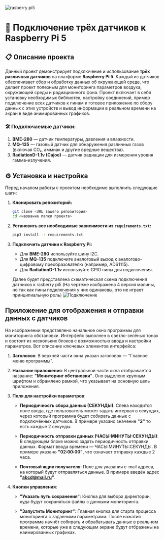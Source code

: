  ![rasberry pi5](https://www.raspberrypi.com/app/uploads/2023/10/RPi-5-Featured-Product-copy-1024x649.jpg) 
# 📡 Подключение трёх датчиков к Raspberry Pi 5

## 📋 Описание проекта

Данный проект демонстрирует подключение и использование **трёх различных датчиков** на платформе **Raspberry Pi 5**. Каждый из датчиков обеспечивает сбор и обработку данных об окружающей среде, что делает проект полезным для мониторинга параметров воздуха, окружающей среды и радиационного фона. Проект включает в себя установку необходимых библиотек, настройку соединений, пример подключение всех датчиков к пинам и готовое приложение по сбору данных с этих устройств и вывод информации в реальном времени на экран в виде анимированных графиков. 

### 🛠️ Подключаемые датчики:

1. **BME-280** — датчик температуры, давления и влажности.
2. **MQ-135** — газовый датчик для обнаружения различных газов (включая CO₂, аммиак и другие вредные вещества).
3. **RadiationD-1.1v (Cajoe)** — датчик радиации для измерения уровня гамма-излучения.

## ⚙️ Установка и настройка

Перед началом работы с проектом необходимо выполнить следующие шаги:

1. **Клонировать репозиторий:**
   ```bash
   git clone <URL вашего репозитория>
   cd <название папки проекта>
   ```
2. **Установить все необходимые зависимости из `requirements.txt`:**
   ```bash
   pip3 install -r requirements.txt
   ```


3. **Подключить датчики к Raspberry Pi:**
   - Для **BME-280** используйте шину I2C.
   - Для **MQ-135** подключите аналоговый выход к аналогово-цифровому преобразователю (например, ADS1115).
   - Для **RadiationD-1.1v** используйте GPIO пины для подключения.

   Далее будет представлена схематическая схема подключения датчиков к rasberry pi5 (На чертеже изображена 4 версия малины, но так как пины подключения у них одинаковы, это не играет принципиальную роль)
![Подключение](https://github.com/user-attachments/assets/b7aefda0-4d60-436e-9b08-5b5a257e4c33)
## Приложение для отображения и отправки данных с датчиков

На изображении представлено начальное окно программы для мониторинга обстановки. Интерфейс выполнен в светло-зелёных тонах и состоит из нескольких блоков с возможностью ввода и настройки параметров. Вот описание ключевых элементов интерфейса:

1. **Заголовок**:
   В верхней части окна указан заголовок — "Главное меню программы".

2. **Название приложения**:
   В центральной части окна отображается название: **"Мониторинг обстановки"**. Оно выделено крупным шрифтом и обрамлено рамкой, что указывает на основную цель приложения.

3. **Поля для настройки параметров**:
   - **Периодичность сбора данных (СЕКУНДЫ)**: 
     Слева находится поле ввода, где пользователь может задать интервал в секундах, через который программа будет собирать данные с подключённых датчиков. В примере указано значение **"2"** то есть каждые 2 секунды.
   
   - **Периодичность отправки данных (ЧАСЫ:МИНУТЫ:СЕКУНДЫ)**:
     В следующем блоке можно задать периодичность отправки данных. Формат ввода времени — ЧАСЫ:МИНУТЫ:СЕКУНДЫ. В примере указано **"02:00:00"**, что означает отправку каждые 2 часа.

   - **Почтовый ящик получателя**:
     Поле для указания e-mail адреса, на который будут отправляться данные. В примере введён адрес **"abcd@mail.ru"**.

4. **Кнопки управления**:
   - **"Указать путь сохранения"**: 
     Кнопка для выбора директории, куда будут сохраняться файлы с данными мониторинга.
   
   - **"Запустить Мониторинг"**:
     Главная кнопка для старта процесса мониторинга с заданными параметрами. После нажатия программа начнёт собирать и обрабатывать данные в реальном времени, которые уже в следующем экране будут отбражены на наимированных графиках.

